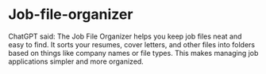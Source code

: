 # Job-file-organizer
ChatGPT said:  The Job File Organizer helps you keep job files neat and easy to find. It sorts your resumes, cover letters, and other files into folders based on things like company names or file types. This makes managing job applications simpler and more organized.

